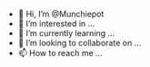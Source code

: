- 👋 Hi, I’m @Munchiepot
- 👀 I’m interested in ...
- 🌱 I’m currently learning ...
- 💞️ I’m looking to collaborate on ...
- 📫 How to reach me ...

<!---
Munchiepot/Munchiepot is a ✨ special ✨ repository because its `README.md` (this file) appears on your GitHub profile.
You can click the Preview link to take a look at your changes.
--->
